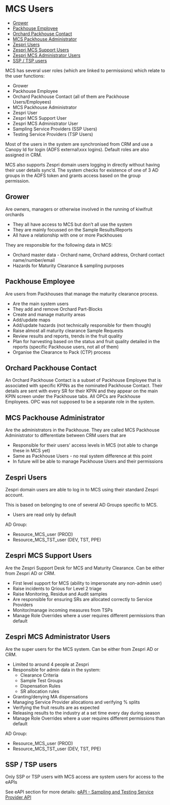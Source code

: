 ﻿# **MCS Users**
- [Grower](#grower)
- [Packhouse Employee](#packhouse-employee)
- [Orchard Packhouse Contact](#orchard-packhouse-contact)
- [MCS Packhouse Administrator](#mcs-packhouse=administrator)
- [Zespri Users](#zespri-users)
- [Zespri MCS Support Users](#zespri-mcs-support-users)
- [Zespri MCS Administrator Users](#zespri-mcs-administrator-users)
- [SSP / TSP users](#ssp-tsp-users)

MCS has several user roles (which are linked to permissions) which relate to the user functions:

- Grower
- Packhouse Employee
- Orchard Packhouse Contact (all of them are Packhouse Users/Employees)
- MCS Packhouse Administrator
- Zespri User
- Zespri MCS Support User
- Zespri MCS Administrator User
- Sampling Service Providers (SSP Users)
- Testing Service Providers (TSP Users)

Most of the users in the system are synchronised from CRM and use a Canopy Id for login (ADFS external\xxx logins). Default roles are also assigned in CRM. 

MCS also supports Zespri domain users logging in directly without having their user details sync’d. The system checks for existence of one of 3 AD groups in the ADFS token and grants access based on the group permission.
## **Grower**
Are owners, managers or otherwise involved in the running of kiwifruit orchards 

- They all have access to MCS but don’t all use the system 
- They are mainly focussed on the Sample Results/Reports
- All have a relationship with one or more Packhouses

They are responsible for the following data in MCS:

- Orchard master data - Orchard name, Orchard address, Orchard contact name/number/email
- Hazards for Maturity Clearance & sampling purposes 
## **Packhouse Employee**
Are users from Packhouses that manage the maturity clearance process.

- Are the main system users
- They add and remove Orchard Part-Blocks
- Create and manage maturity areas
- Add/update maps
- Add/update hazards (not technically responsible for them though)
- Raise almost all maturity clearance Sample Requests
- Review results and reports, trends in the fruit quality
- Plan for harvesting based on the status and fruit quality detailed in the reports (specific Packhouse users, not all of them)
- Organise the Clearance to Pack (CTP) process
## **Orchard Packhouse Contact**
An Orchard Packhouse Contact is a subset of Packhouse Employee that is associated with specific KPINs as the nominated Packhouse Contact. Their details are sent with every SR for their KPIN and they appear on the main KPIN screen under the Packhouse tabs. All OPCs are Packhouse Employees. OPC was not supposed to be a separate role in the system.
## **MCS Packhouse Administrator**
Are the administrators in the Packhouse. They are called MCS Packhouse Administrator to differentiate between CRM users that are

- Responsible for their users' access levels in MCS (not able to change these in MCS yet)
- Same as Packhouse Users - no real system difference at this point
- In future will be able to manage Packhouse Users and their permissions
## **Zespri Users**
Zespri domain users are able to log in to MCS using their standard Zespri account.

This is based on belonging to one of several AD Groups specific to MCS.

- Users are read only by default

AD Group:

- Resource\_MCS\_user (PROD)
- Resource\_MCS\_TST\_user (DEV, TST, PPE)
## **Zespri MCS Support Users**
Are the Zespri Support Desk for MCS and Maturity Clearance. Can be either from Zespri AD or CRM. 

- First level support for MCS (ability to impersonate any non-admin user)
- Raise incidents to Qrious for Level 2 triage
- Raise Monitoring, Residue and Audit samples
- Are responsible for ensuring SRs are allocated correctly to Service Providers
- Monitor/manage incoming measures from TSPs
- Manage Role Overrides where a user requires different permissions than default
## **Zespri MCS Administrator Users**
Are the super users for the MCS system. Can be either from Zespri AD or CRM.

- Limited to around 4 people at Zespri
- Responsible for admin data in the system:
  - Clearance Criteria
  - Sample Test Groups
  - Dispensation Rules
  - SR allocation rules
- Granting/denying MA dispensations
- Managing Service Provider allocations and verifying % splits
- Verifying the fruit results are as expected
- Releasing results to the industry at a set time every day during season
- Manage Role Overrides where a user requires different permissions than default

AD Group:

- Resource\_MCS\_user (PROD)
- Resource\_MCS\_TST\_user (DEV, TST, PPE)
## **SSP / TSP users**
Only SSP or TSP users with MCS access are system users for access to the eAPIs

See eAPI section for more details: [eAPI - Sampling and Testing Service Provider API](https://sparknz.atlassian.net/wiki/spaces/BIGDATA/pages/10427793639/eAPI+-+Sampling+and+Testing+Service+Provider+API)
